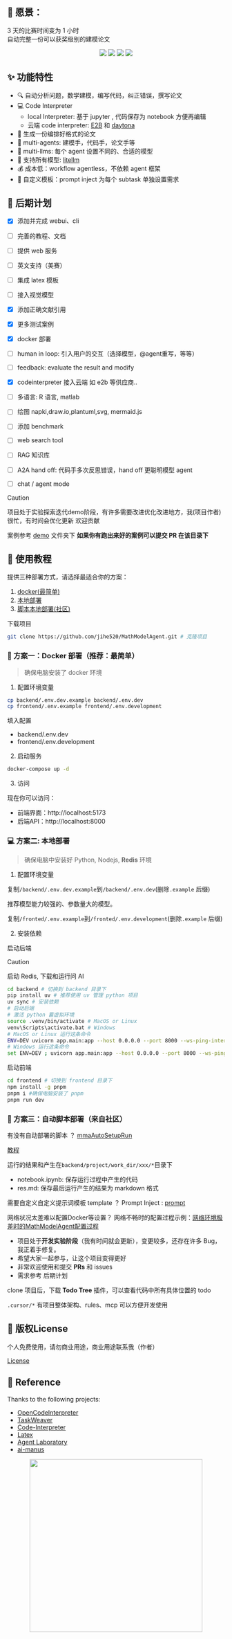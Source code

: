 
## 🌟 愿景：

3 天的比赛时间变为 1 小时 <br> 
自动完整一份可以获奖级别的建模论文

<p align="center">
    <img src="./docs/index.png">
    <img src="./docs/chat.png">
    <img src="./docs/coder.png">
    <img src="./docs/writer.png">
</p>

## ✨ 功能特性

- 🔍 自动分析问题，数学建模，编写代码，纠正错误，撰写论文
- 💻 Code Interpreter
    - local Interpreter: 基于 jupyter , 代码保存为 notebook 方便再编辑
    - 云端 code interpreter: [E2B](https://e2b.dev/) 和 [daytona](https://app.daytona.io/)
- 📝 生成一份编排好格式的论文
- 🤝 multi-agents: 建模手，代码手，论文手等
- 🔄 multi-llms: 每个 agent 设置不同的、合适的模型
- 🤖 支持所有模型: [litellm](https://docs.litellm.ai/docs/providers)
- 💰 成本低：workflow agentless，不依赖 agent 框架
- 🧩 自定义模板：prompt inject 为每个 subtask 单独设置需求

## 🚀 后期计划

- [x] 添加并完成 webui、cli
- [ ] 完善的教程、文档
- [ ] 提供 web 服务
- [ ] 英文支持（美赛）
- [ ] 集成 latex 模板
- [ ] 接入视觉模型
- [x] 添加正确文献引用
- [x] 更多测试案例
- [x] docker 部署
- [ ] human in loop: 引入用户的交互（选择模型，@agent重写，等等）
- [ ] feedback: evaluate the result and modify
- [x] codeinterpreter 接入云端 如 e2b 等供应商..
- [ ] 多语言: R 语言, matlab
- [ ] 绘图 napki,draw.io,plantuml,svg, mermaid.js
- [ ] 添加 benchmark
- [ ] web search tool
- [ ] RAG 知识库
- [ ] A2A hand off: 代码手多次反思错误，hand off 更聪明模型 agent
- [ ] chat / agent mode


> [!CAUTION]
> 项目处于实验探索迭代demo阶段，有许多需要改进优化改进地方，我(项目作者)很忙，有时间会优化更新
> 欢迎贡献


案例参考 [demo](./demo/) 文件夹下
**如果你有跑出来好的案例可以提交 PR 在该目录下**

## 📖 使用教程


提供三种部署方式，请选择最适合你的方案：
1. [docker(最简单)](#-方案一docker-部署推荐最简单)
2. [本地部署](#-方案二-本地部署)
3. [脚本本地部署(社区)](#-方案三自动脚本部署来自社区)


下载项目

```bash
git clone https://github.com/jihe520/MathModelAgent.git # 克隆项目
```




### 🐳 方案一：Docker 部署（推荐：最简单）

> 确保电脑安装了 docker 环境


1. 配置环境变量

```bash
cp backend/.env.dev.example backend/.env.dev
cp frontend/.env.example frontend/.env.development
```

填入配置
- backend/.env.dev
- frontend/.env.development

2. 启动服务

```bash
docker-compose up -d
```

3. 访问

现在你可以访问：
- 前端界面：http://localhost:5173
- 后端API：http://localhost:8000


### 💻 方案二: 本地部署

> 确保电脑中安装好 Python, Nodejs, **Redis** 环境


1. 配置环境变量

复制`/backend/.env.dev.example`到`/backend/.env.dev`(删除`.example` 后缀)

推荐模型能力较强的、参数量大的模型。

复制`/fronted/.env.example`到`/fronted/.env.development`(删除`.example` 后缀)


2. 安装依赖

启动后端

> [!CAUTION]
> 启动 Redis, 下载和运行问 AI

```bash
cd backend # 切换到 backend 目录下
pip install uv # 推荐使用 uv 管理 python 项目
uv sync # 安装依赖
# 启动后端
# 激活 python 蓄虚拟环境
source .venv/bin/activate # MacOS or Linux
venv\Scripts\activate.bat # Windows
# MacOS or Linux 运行这条命令
ENV=DEV uvicorn app.main:app --host 0.0.0.0 --port 8000 --ws-ping-interval 60 --ws-ping-timeout 120 --reload
# Windows 运行这条命令
set ENV=DEV ; uvicorn app.main:app --host 0.0.0.0 --port 8000 --ws-ping-interval 60 --ws-ping-timeout 120
```

启动前端

```bash
cd frontend # 切换到 frontend 目录下
npm install -g pnpm
pnpm i #确保电脑安装了 pnpm 
pnpm run dev
```


### 🚀 方案三：自动脚本部署（来自社区）
有没有自动部署的脚本 ？
[mmaAutoSetupRun](https://github.com/Fitia-UCAS/mmaAutoSetupRun)



[教程](./docs/md/tutorial.md)

运行的结果和产生在`backend/project/work_dir/xxx/*`目录下
- notebook.ipynb: 保存运行过程中产生的代码
- res.md: 保存最后运行产生的结果为 markdown 格式

需要自定义自定义提示词模板 template ？
Prompt Inject : [prompt](./backend/app/config/md_template.toml)

网络状况太差难以配置Docker等设置？
网络不畅时的配置过程示例：[网络环境极差时的MathModelAgent配置过程](docs/md/网络环境极差时的MathModelAgent配置过程.md)


- 项目处于**开发实验阶段**（我有时间就会更新），变更较多，还存在许多 Bug，我正着手修复。
- 希望大家一起参与，让这个项目变得更好
- 非常欢迎使用和提交  **PRs** 和 issues 
- 需求参考 后期计划

clone 项目后，下载 **Todo Tree** 插件，可以查看代码中所有具体位置的 todo

`.cursor/*` 有项目整体架构、rules、mcp 可以方便开发使用

## 📄 版权License

个人免费使用，请勿商业用途，商业用途联系我（作者）

[License](./docs/md/License.md)

## 🙏 Reference

Thanks to the following projects:
- [OpenCodeInterpreter](https://github.com/OpenCodeInterpreter/OpenCodeInterpreter/tree/main)
- [TaskWeaver](https://github.com/microsoft/TaskWeaver)
- [Code-Interpreter](https://github.com/MrGreyfun/Local-Code-Interpreter/tree/main)
- [Latex](https://github.com/Veni222987/MathModelingLatexTemplate/tree/main)
- [Agent Laboratory](https://github.com/SamuelSchmidgall/AgentLaboratory)
- [ai-manus](https://github.com/Simpleyyt/ai-manus)



<div align="center">
    <img src="./docs/qq.jpg" height="400px">
</div>
